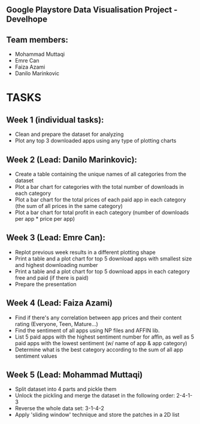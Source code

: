 ## Google Playstore Data Visualisation Project - Develhope

## Team members: 
- Mohammad Muttaqi
- Emre Can
- Faiza Azami
- Danilo Marinkovic


# TASKS
## Week 1 (individual tasks):
- Clean and prepare the dataset for analyzing
- Plot any top 3 downloaded apps using any type of plotting charts

## Week 2 (Lead: Danilo Marinkovic): 
- Create a table containing the unique names of all categories from the dataset
- Plot a bar chart for categories with the total number of downloads in each category 
- Plot a bar chart for the total prices of each paid app in each category (the sum of all prices in the same category)
- Plot a bar chart for total profit in each category (number of downloads per app * price per app)

## Week 3 (Lead: Emre Can):
- Replot previous week results in a different plotting shape
- Print a table and a plot chart for top 5 download apps with smallest size and highest downloading number
- Print a table and a plot chart for top 5 download apps in each category free and paid (if there is paid)
- Prepare the presentation

## Week 4 (Lead: Faiza Azami)
- Find if there's any correlation between app prices and their content rating (Everyone, Teen, Mature...)
- Find the sentiment of all apps using NP files and AFFIN lib.
- List 5 paid apps with the highest sentiment number for affin, as well as 5 paid apps with the lowest sentiment (w/ name of app & app category)
- Determine what is the best category according to the sum of all app sentiment values

## Week 5 (Lead: Mohammad Muttaqi)
- Split dataset into 4 parts and pickle them
- Unlock the pickling and merge the dataset in the following order: 2-4-1-3 
- Reverse the whole data set: 3-1-4-2
- Apply 'sliding window' technique and store the patches in a 2D list
